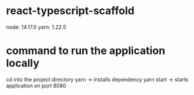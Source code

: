 # react-typescript-scaffold

node: 14.17.0
yarn: 1.22.5

# command to run the application locally

cd into the project directory
yarn -> installs dependency
yarn start -> starts application on port 8080
